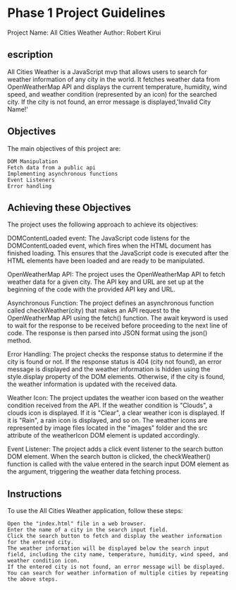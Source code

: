 # Phase 1 Project Guidelines

Project Name: All Cities Weather
Author: Robert Kirui

## escription

All Cities Weather is a JavaScript mvp that allows users to search for weather information of any city in the world. It fetches weather data from OpenWeatherMap API and displays the current temperature, humidity, wind speed, and weather condition (represented by an icon) for the searched city. If the city is not found, an error message is displayed,'Invalid City Name!'

## Objectives
The main objectives of this project are:

    DOM Manipulation
    Fetch data from a public api
    Implementing asynchronous functions
    Event Listeners
    Error handling

## Achieving these Objectives
The project uses the following approach to achieve its objectives:

DOMContentLoaded event: The JavaScript code listens for the DOMContentLoaded event, which fires when the HTML document has finished loading. This ensures that the JavaScript code is executed after the HTML elements have been loaded and are ready to be manipulated.

OpenWeatherMap API: The project uses the OpenWeatherMap API to fetch weather data for a given city. The API key and URL are set up at the beginning of the code with the provided API key and URL.

Asynchronous Function: The project defines an asynchronous function called checkWeather(city) that makes an API request to the OpenWeatherMap API using the fetch() function. The await keyword is used to wait for the response to be received before proceeding to the next line of code. The response is then parsed into JSON format using the json() method.

Error Handling: The project checks the response status to determine if the city is found or not. If the response status is 404 (city not found), an error message is displayed and the weather information is hidden using the style.display property of the DOM elements. Otherwise, if the city is found, the weather information is updated with the received data.

Weather Icon: The project updates the weather icon based on the weather condition received from the API. If the weather condition is "Clouds", a clouds icon is displayed. If it is "Clear", a clear weather icon is displayed. If it is "Rain", a rain icon is displayed, and so on. The weather icons are represented by image files located in the "images" folder and the src attribute of the weatherIcon DOM element is updated accordingly.

Event Listener: The project adds a click event listener to the search button DOM element. When the search button is clicked, the checkWeather() function is called with the value entered in the search input DOM element as the argument, triggering the weather data fetching process.

## Instructions
To use the All Cities Weather application, follow these steps:

    Open the "index.html" file in a web browser.
    Enter the name of a city in the search input field.
    Click the search button to fetch and display the weather information for the entered city.
    The weather information will be displayed below the search input field, including the city name, temperature, humidity, wind speed, and weather condition icon.
    If the entered city is not found, an error message will be displayed.
    You can search for weather information of multiple cities by repeating the above steps.